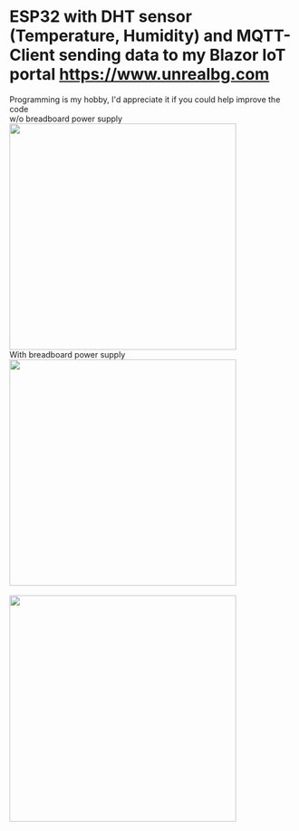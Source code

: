# ESP32 with DHT sensor (Temperature, Humidity) and MQTT-Client sending data to my Blazor IoT portal https://www.unrealbg.com
Programming is my hobby, I'd appreciate it if you could help improve the code
<br/>
w/o breadboard power supply
<br/>
<img src="https://user-images.githubusercontent.com/3398536/201364419-9ba27b3e-6638-490f-90f5-0e380fbc2900.png" width="400">
<br/>
With breadboard power supply
<br/>
<img src="https://user-images.githubusercontent.com/3398536/201362770-067d8fe3-254e-48e2-8cec-10766898c3e6.png" width="400">
<br/>
<br/>
<img src="https://user-images.githubusercontent.com/3398536/200621001-ac09d95d-9f0f-4ef7-bf87-8b352f5f1a17.jpg" width="400">
<br/>


